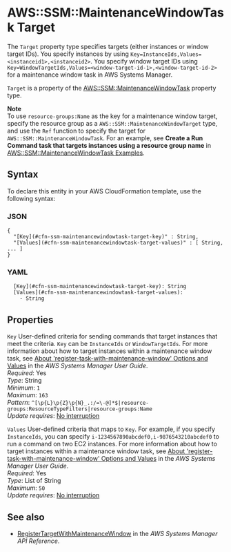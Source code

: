 # AWS::SSM::MaintenanceWindowTask Target<a name="aws-properties-ssm-maintenancewindowtask-target"></a>

The `Target` property type specifies targets \(either instances or window target IDs\)\. You specify instances by using `Key=InstanceIds,Values=<instanceid1>,<instanceid2>`\. You specify window target IDs using `Key=WindowTargetIds,Values=<window-target-id-1>,<window-target-id-2>` for a maintenance window task in AWS Systems Manager\.

`Target` is a property of the [AWS::SSM::MaintenanceWindowTask](https://docs.aws.amazon.com/AWSCloudFormation/latest/UserGuide/aws-resource-ssm-maintenancewindowtask.html) property type\.

**Note**  
To use `resource-groups:Name` as the key for a maintenance window target, specify the resource group as a `AWS::SSM::MaintenanceWindowTarget` type, and use the `Ref` function to specify the target for `AWS::SSM::MaintenanceWindowTask`\. For an example, see **Create a Run Command task that targets instances using a resource group name** in [AWS::SSM::MaintenanceWindowTask Examples](https://docs.aws.amazon.com/AWSCloudFormation/latest/UserGuide/aws-resource-ssm-maintenancewindowtask.html#aws-resource-ssm-maintenancewindowtask--examples)\.

## Syntax<a name="aws-properties-ssm-maintenancewindowtask-target-syntax"></a>

To declare this entity in your AWS CloudFormation template, use the following syntax:

### JSON<a name="aws-properties-ssm-maintenancewindowtask-target-syntax.json"></a>

```
{
  "[Key](#cfn-ssm-maintenancewindowtask-target-key)" : String,
  "[Values](#cfn-ssm-maintenancewindowtask-target-values)" : [ String, ... ]
}
```

### YAML<a name="aws-properties-ssm-maintenancewindowtask-target-syntax.yaml"></a>

```
  [Key](#cfn-ssm-maintenancewindowtask-target-key): String
  [Values](#cfn-ssm-maintenancewindowtask-target-values):
    - String
```

## Properties<a name="aws-properties-ssm-maintenancewindowtask-target-properties"></a>

`Key` <a name="cfn-ssm-maintenancewindowtask-target-key"></a>
User\-defined criteria for sending commands that target instances that meet the criteria\. `Key` can be `InstanceIds` or `WindowTargetIds`\. For more information about how to target instances within a maintenance window task, see [About 'register\-task\-with\-maintenance\-window' Options and Values](https://docs.aws.amazon.com/systems-manager/latest/userguide/register-tasks-options.html) in the _AWS Systems Manager User Guide_\.  
_Required_: Yes  
_Type_: String  
_Minimum_: `1`  
_Maximum_: `163`  
_Pattern_: `^[\p{L}\p{Z}\p{N}_.:/=\-@]*$|resource-groups:ResourceTypeFilters|resource-groups:Name`  
_Update requires_: [No interruption](https://docs.aws.amazon.com/AWSCloudFormation/latest/UserGuide/using-cfn-updating-stacks-update-behaviors.html#update-no-interrupt)

`Values` <a name="cfn-ssm-maintenancewindowtask-target-values"></a>
User\-defined criteria that maps to `Key`\. For example, if you specify `InstanceIds`, you can specify `i-1234567890abcdef0,i-9876543210abcdef0` to run a command on two EC2 instances\. For more information about how to target instances within a maintenance window task, see [About 'register\-task\-with\-maintenance\-window' Options and Values](https://docs.aws.amazon.com/systems-manager/latest/userguide/register-tasks-options.html) in the _AWS Systems Manager User Guide_\.  
_Required_: Yes  
_Type_: List of String  
_Maximum_: `50`  
_Update requires_: [No interruption](https://docs.aws.amazon.com/AWSCloudFormation/latest/UserGuide/using-cfn-updating-stacks-update-behaviors.html#update-no-interrupt)

## See also<a name="aws-properties-ssm-maintenancewindowtask-target--seealso"></a>

- [RegisterTargetWithMaintenanceWindow](https://docs.aws.amazon.com/systems-manager/latest/APIReference/API_RegisterTargetWithMaintenanceWindow.html) in the _AWS Systems Manager API Reference_\.
